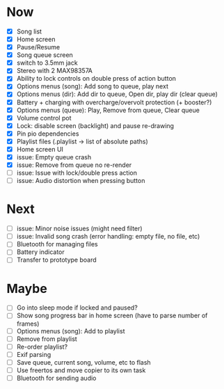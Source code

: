 # Now
- [x] Song list
- [x] Home screen
- [x] Pause/Resume
- [x] Song queue screen
- [x] switch to 3.5mm jack
- [x] Stereo with 2 MAX98357A
- [x] Ability to lock controls on double press of action button
- [x] Options menus (song): Add song to queue, play next
- [x] Options menus (dir): Add dir to queue, Open dir, play dir (clear queue)
- [x] Battery + charging with overcharge/overvolt protection (+ booster?)
- [x] Options menus (queue): Play, Remove from queue, Clear queue
- [x] Volume control pot
- [x] Lock: disable screen (backlight) and pause re-drawing
- [x] Pin pio dependencies
- [x] Playlist files (.playlist -> list of absolute paths)
- [x] Home screen UI
- [x] issue: Empty queue crash
- [x] issue: Remove from queue no re-render
- [ ] issue: Issue with lock/double press action
- [ ] issue: Audio distortion when pressing button

# Next
- [ ] issue: Minor noise issues (might need filter)
- [ ] issue: Invalid song crash (error handling: empty file, no file, etc)
- [ ] Bluetooth for managing files
- [ ] Battery indicator
- [ ] Transfer to prototype board

# Maybe
- [ ] Go into sleep mode if locked and paused?
- [ ] Show song progress bar in home screen (have to parse number of frames)
- [ ] Options menus (song): Add to playlist
- [ ] Remove from playlist
- [ ] Re-order playlist?
- [ ] Exif parsing
- [ ] Save queue, current song, volume, etc to flash
- [ ] Use freertos and move copier to its own task
- [ ] Bluetooth for sending audio

